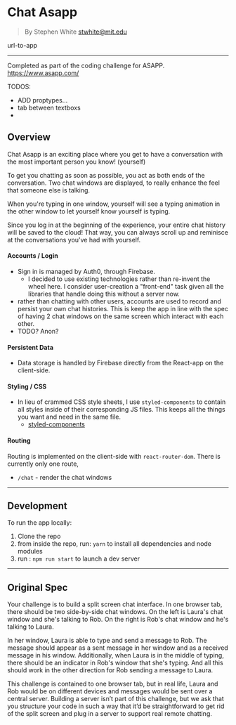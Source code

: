 # Chat Asapp
> By Stephen White <stwhite@mit.edu>

 url-to-app

---------------------------------------------

Completed as part of the coding challenge for ASAPP.
https://www.asapp.com/

TODOS:
- ADD proptypes...
- tab between textboxs
-

## Overview
Chat Asapp is an exciting place where you get to have a conversation with the most important person you know! (yourself)

To get you chatting as soon as possible, you act as both ends of the conversation. Two chat windows are displayed, to really enhance the feel that someone else is talking.

When you're typing in one window, yourself will see a typing animation in the other window to let yourself know yourself is typing.

Since you log in at the beginning of the experience, your entire chat history will be saved to the cloud! That way, you can always scroll up and reminisce at the conversations you've had with yourself.


#### Accounts / Login
- Sign in is managed by Auth0, through Firebase.
  - I decided to use existing technologies rather than re-invent the wheel here. I consider user-creation a "front-end" task given all the libraries that handle doing this without a server now.
- rather than chatting with other users, accounts are used to record and persist your own chat histories. This is keep the app in line with the spec of having 2 chat windows on the same screen which interact with each other.
- TODO? Anon?


#### Persistent Data
- Data storage is handled by Firebase directly from the React-app on the client-side.

#### Styling / CSS
- In lieu of crammed CSS style sheets, I use `styled-components` to contain all styles inside of their corresponding JS files. This keeps all the things you want and need in the same file.
  - [styled-components](https://github.com/styled-components/styled-components)

#### Routing
Routing is implemented on the client-side with `react-router-dom`. There is currently only one route,
- `/chat` - render the chat windows


------------------------------------------------
## Development

To run the app locally:

1. Clone the repo
2. from inside the repo, run: `yarn` to install all dependencies and node modules
3. run : `npm run start` to launch a dev server

------------------------------------------------
## Original Spec

Your challenge is to build a split screen chat interface. In one browser tab, there should be two side-by-side chat windows. On the left is Laura's chat window and she's talking to Rob. On the right is Rob's chat window and he's talking to Laura.

In her window, Laura is able to type and send a message to Rob. The message should appear as a sent message in her window and as a received message in his window. Additionally, when Laura is in the middle of typing, there should be an indicator in Rob's window that she's typing. And all this should work in the other direction for Rob sending a message to Laura.

This challenge is contained to one browser tab, but in real life, Laura and Rob would be on different devices and messages would be sent over a central server. Building a server isn’t part of this challenge, but we ask that you structure your code in such a way that it’d be straightforward to get rid of the split screen and plug in a server to support real remote chatting.

